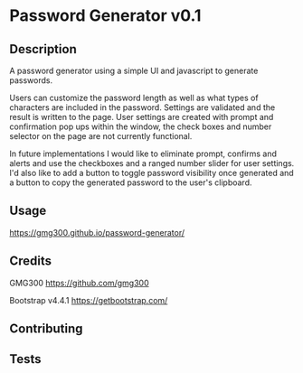 # Password Generator v0.1

## Description
A password generator using a simple UI and javascript to generate passwords.

Users can customize the password length as well as what types of characters are included in the password. Settings are validated and the result is written to the page. User settings are created with prompt and confirmation pop ups within the window, the check boxes and number selector on the page are not currently functional. 

In future implementations I would like to eliminate prompt, confirms and alerts and use the checkboxes and a ranged number slider for user settings. I'd also like to add a button to toggle password visibility once generated and a button to copy the generated password to the user's clipboard. 

## Usage
https://gmg300.github.io/password-generator/

## Credits
GMG300 https://github.com/gmg300

Bootstrap v4.4.1 https://getbootstrap.com/

## Contributing

## Tests
